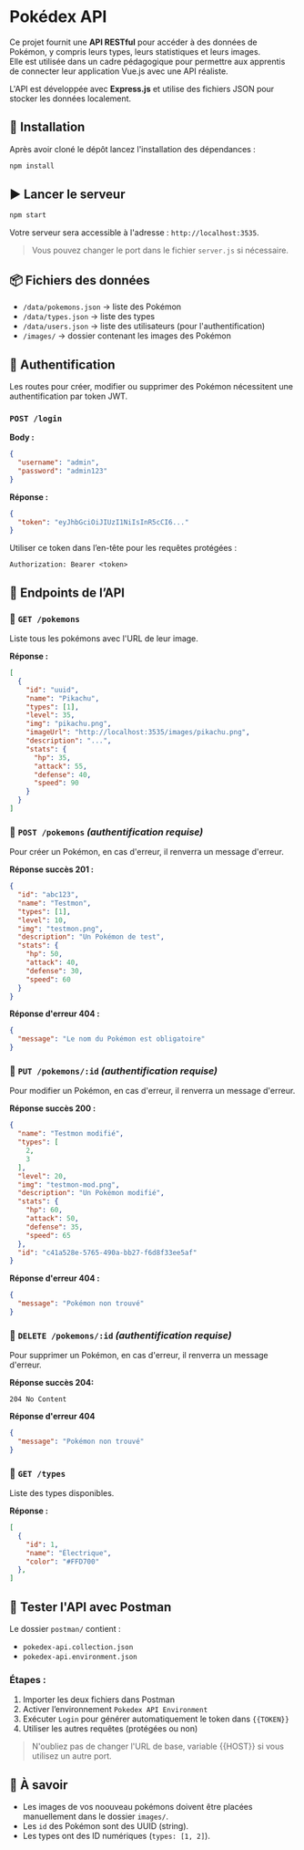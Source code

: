 # Pokédex API

Ce projet fournit une **API RESTful** pour accéder à des données de Pokémon, y compris leurs types, leurs statistiques et leurs images.  
Elle est utilisée dans un cadre pédagogique pour permettre aux apprentis de connecter leur application Vue.js avec une API réaliste.

L'API est développée avec **Express.js** et utilise des fichiers JSON pour stocker les données localement.

## 🚀 Installation
Après avoir cloné le dépôt lancez l'installation des dépendances :
```bash
npm install
```

## ▶️ Lancer le serveur

```bash
npm start
```
Votre serveur sera accessible à l'adresse : `http://localhost:3535`.

> Vous pouvez changer le port dans le fichier `server.js` si nécessaire.

## 📦 Fichiers des données

- `/data/pokemons.json` → liste des Pokémon
- `/data/types.json` → liste des types
- `/data/users.json` → liste des utilisateurs (pour l'authentification)
- `/images/` → dossier contenant les images des Pokémon

## 🔐 Authentification
Les routes pour créer, modifier ou supprimer des Pokémon nécessitent
une authentification par token JWT.

### `POST /login`

**Body :**
```json
{
  "username": "admin",
  "password": "admin123"
}
```

**Réponse :**
```json
{
  "token": "eyJhbGciOiJIUzI1NiIsInR5cCI6..."
}
```

Utiliser ce token dans l’en-tête pour les requêtes protégées :
```
Authorization: Bearer <token>
```

## 📘 Endpoints de l’API

### 🔹 `GET /pokemons`
Liste tous les pokémons avec l'URL de leur image.

**Réponse :**
```json
[
  {
    "id": "uuid",
    "name": "Pikachu",
    "types": [1],
    "level": 35,
    "img": "pikachu.png",
    "imageUrl": "http://localhost:3535/images/pikachu.png",
    "description": "...",
    "stats": {
      "hp": 35,
      "attack": 55,
      "defense": 40,
      "speed": 90
    }
  }
]
```

### 🔹 `POST /pokemons` *(authentification requise)*
Pour créer un Pokémon, en cas d'erreur, il renverra un message d'erreur.

**Réponse succès 201 :**
```json
{
  "id": "abc123",
  "name": "Testmon",
  "types": [1],
  "level": 10,
  "img": "testmon.png",
  "description": "Un Pokémon de test",
  "stats": {
    "hp": 50,
    "attack": 40,
    "defense": 30,
    "speed": 60
  }
}
```
**Réponse d'erreur 404 :**
```json
{
  "message": "Le nom du Pokémon est obligatoire"
}
```

### 🔹 `PUT /pokemons/:id` *(authentification requise)*
Pour modifier un Pokémon, en cas d'erreur, il renverra un message d'erreur.

**Réponse succès 200 :**
```json
{
  "name": "Testmon modifié",
  "types": [
    2,
    3
  ],
  "level": 20,
  "img": "testmon-mod.png",
  "description": "Un Pokémon modifié",
  "stats": {
    "hp": 60,
    "attack": 50,
    "defense": 35,
    "speed": 65
  },
  "id": "c41a528e-5765-490a-bb27-f6d8f33ee5af"
}
```

**Réponse d'erreur 404 :**
```json
{
  "message": "Pokémon non trouvé"
}
```

### 🔹 `DELETE /pokemons/:id` *(authentification requise)*
Pour supprimer un Pokémon, en cas d'erreur, il renverra un message d'erreur.

**Réponse succès 204:**
```
204 No Content
```

**Réponse d'erreur 404**
```json
{
  "message": "Pokémon non trouvé"
}
```

### 🔹 `GET /types`
Liste des types disponibles.

**Réponse :**
```json
[
  {
    "id": 1,
    "name": "Électrique",
    "color": "#FFD700"
  },
]
```

## 🧪 Tester l'API avec Postman

Le dossier `postman/` contient :
- `pokedex-api.collection.json`
- `pokedex-api.environment.json`

### Étapes :
1. Importer les deux fichiers dans Postman
2. Activer l’environnement `Pokedex API Environment`
3. Exécuter `Login` pour générer automatiquement le token dans `{{TOKEN}}`
4. Utiliser les autres requêtes (protégées ou non)

> N'oubliez pas de changer l'URL de base, variable {{HOST}} si vous utilisez un 
> autre port.

## 🧠 À savoir
- Les images de vos noouveau pokémons doivent être placées manuellement dans 
  le dossier `images/`.
- Les `id` des Pokémon sont des UUID (string).
- Les types ont des ID numériques (`types: [1, 2]`).
